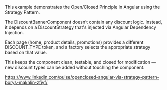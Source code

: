 This example demonstrates the Open/Closed Principle in Angular using the Strategy Pattern.

The DiscountBannerComponent doesn’t contain any discount logic. Instead, it depends on a DiscountStrategy that's injected via Angular Dependency Injection.

Each page (home, product details, promotions) provides a different DISCOUNT_TYPE token, and a factory selects the appropriate strategy based on that value.

This keeps the component clean, testable, and closed for modification — new discount types can be added without touching the component.

https://www.linkedin.com/pulse/openclosed-angular-via-strategy-pattern-borys-makhlin-zfiyf/
